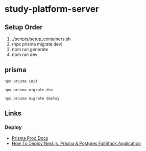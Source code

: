 # study-platform-server

## Setup Order

1. ./scripts/setup_containers.sh
2. (npx prisma migrate dev)
3. npm run generate
4. npm run dev

## prisma

```
npx prisma init

npx prisma migrate dev

npx prisma migrate deploy
```

## Links

### Deploy

* [Prisma Prod Docs](https://www.prisma.io/docs/concepts/components/prisma-migrate#production-and-testing-environments)
* [How To Deploy Next.js, Prisma & Postgres FullStack Application](https://www.youtube.com/watch?v=p1BJbCo0po0)
